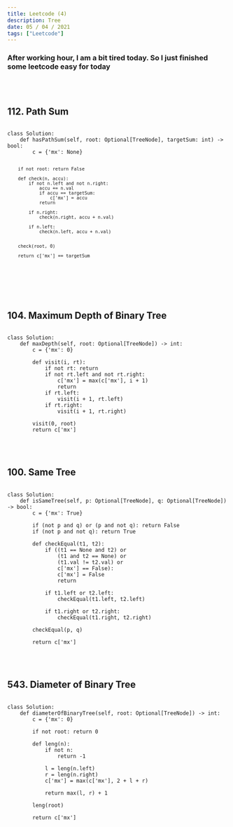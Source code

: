```yaml
---
title: Leetcode (4)
description: Tree
date: 05 / 04 / 2021
tags: ["Leetcode"]
---
```


<h3>After working hour, I am a bit tired today. So I just finished some leetcode easy for today</h3>
<br/>
<br/>

<h2>112. Path Sum</h2>
<pre><code class="language-python">
class Solution:
    def hasPathSum(self, root: Optional[TreeNode], targetSum: int) -> bool:
        c = {'mx': None}
        
        if not root: return False
        
        def check(n, accu):
            if not n.left and not n.right:
                accu += n.val
                if accu == targetSum:
                    c['mx'] = accu
                return
            
            if n.right:
                check(n.right, accu + n.val)
                
            if n.left:
                check(n.left, accu + n.val)
            
            
        check(root, 0)
            
        return c['mx'] == targetSum
</code></pre>
<br/>
<br/>

<h2>104. Maximum Depth of Binary Tree</h2>

<pre><code class="language-python">
class Solution:
    def maxDepth(self, root: Optional[TreeNode]) -> int:
        c = {'mx': 0}
        
        def visit(i, rt):
            if not rt: return
            if not rt.left and not rt.right:
                c['mx'] = max(c['mx'], i + 1)
                return 
            if rt.left:
                visit(i + 1, rt.left)
            if rt.right:
                visit(i + 1, rt.right)
        
        visit(0, root)
        return c['mx']
</code></pre>
<br/>
<br/>

<h2>100. Same Tree</h2>

<pre><code class="language-python">
class Solution:
    def isSameTree(self, p: Optional[TreeNode], q: Optional[TreeNode]) -> bool:
        c = {'mx': True}
            
        if (not p and q) or (p and not q): return False
        if (not p and not q): return True
        
        def checkEqual(t1, t2):
            if ((t1 == None and t2) or
                (t1 and t2 == None) or 
                (t1.val != t2.val) or 
                c['mx'] == False):
                c['mx'] = False
                return
            
            if t1.left or t2.left:
                checkEqual(t1.left, t2.left)
                
            if t1.right or t2.right:
                checkEqual(t1.right, t2.right)
            
        checkEqual(p, q)
        
        return c['mx']
</code></pre>
<br/>
<br/>

<h2>543. Diameter of Binary Tree</h2>

<pre><code class="language-python">
class Solution:
    def diameterOfBinaryTree(self, root: Optional[TreeNode]) -> int:
        c = {'mx': 0}
        
        if not root: return 0
        
        def leng(n):
            if not n:
                return -1
            
            l = leng(n.left)
            r = leng(n.right)
            c['mx'] = max(c['mx'], 2 + l + r)
            
            return max(l, r) + 1
        
        leng(root)
        
        return c['mx']
</code></pre>
<br/>
<br/>
